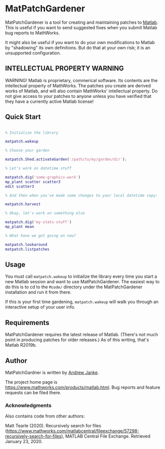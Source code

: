 # MatPatchGardener

MatPatchGardener is a tool for creating and maintaining patches to [Matlab](https://www.mathworks.com/products/matlab.html).
This is useful if you want to send suggested fixes when you submit Matlab bug reports to MathWorks.

It might also be useful if you want to do your own modifications to Matlab by "shadowing" its own definitions.
But do that at your own risk; it is an unsupported configuration.

## INTELLECTUAL PROPERTY WARNING

WARNING! Matlab is proprietary, commerical software. Its contents are the intellectual property of MathWorks. The patches you create are derived works of Matlab, and will also contain MathWorks' intellectual property. Do not give access to your patches to anyone unless you have verified that they have a currently active Matlab license!

## Quick Start

```matlab

% Initialize the library

matpatch.wakeup

% Choose your garden

matpatch.Shed.activateGarden('/path/to/my/garden/dir');

% Let's work on datetime stuff

matpatch.dig('some-graphics-work')
mp_plant scatter scatter3
edit scatter3

% And then when you've made some changes to your local datetime copy:

matpatch.harvest

% Okay, let's work on something else

matpatch.dig('my-stats-stuff')
mp_plant mean

% What have we got going on now?

matpatch.lookaround
matpatch.listpatches
```

## Usage

You must call `matpatch.wakeup` to initialize the library every time you start a new Matlab session and want to use MatPatchGardener.
The easiest way to do this is to cd to the `Mcode/` directory under the MatPatchGardener installation and run it from there.

If this is your first time gardening, `matpatch.wakeup` will walk you through an interactive setup of your user info.

## Requirements

MatPatchGardener requires the latest release of Matlab.
(There's not much point in producing patches for older releases.)
As of this writing, that's Matlab R2019b.

## Author

MatPatchGardner is written by [Andrew Janke](https://apjanke.net).

The project home page is <https://www.mathworks.com/products/matlab.html>. Bug reports and feature requests can be filed there.

### Acknowledgments

Also contains code from other authors:

Matt Tearle (2020). Recursively search for files (<https://www.mathworks.com/matlabcentral/fileexchange/57298-recursively-search-for-files>), MATLAB Central File Exchange. Retrieved January 23, 2020.
